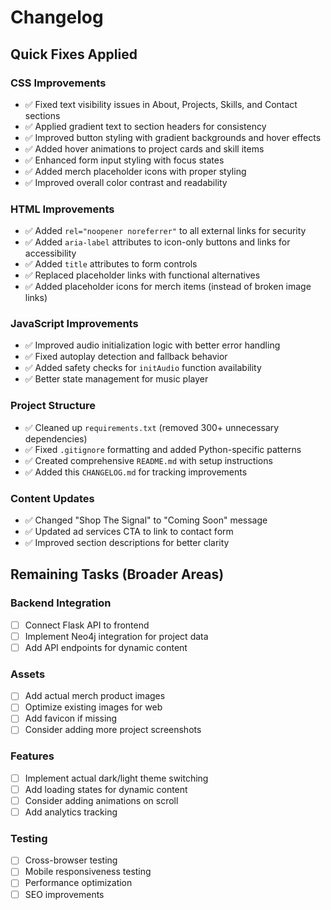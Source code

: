 # Changelog

## Quick Fixes Applied

### CSS Improvements
- ✅ Fixed text visibility issues in About, Projects, Skills, and Contact sections
- ✅ Applied gradient text to section headers for consistency
- ✅ Improved button styling with gradient backgrounds and hover effects
- ✅ Added hover animations to project cards and skill items
- ✅ Enhanced form input styling with focus states
- ✅ Added merch placeholder icons with proper styling
- ✅ Improved overall color contrast and readability

### HTML Improvements
- ✅ Added `rel="noopener noreferrer"` to all external links for security
- ✅ Added `aria-label` attributes to icon-only buttons and links for accessibility
- ✅ Added `title` attributes to form controls
- ✅ Replaced placeholder links with functional alternatives
- ✅ Added placeholder icons for merch items (instead of broken image links)

### JavaScript Improvements
- ✅ Improved audio initialization logic with better error handling
- ✅ Fixed autoplay detection and fallback behavior
- ✅ Added safety checks for `initAudio` function availability
- ✅ Better state management for music player

### Project Structure
- ✅ Cleaned up `requirements.txt` (removed 300+ unnecessary dependencies)
- ✅ Fixed `.gitignore` formatting and added Python-specific patterns
- ✅ Created comprehensive `README.md` with setup instructions
- ✅ Added this `CHANGELOG.md` for tracking improvements

### Content Updates
- ✅ Changed "Shop The Signal" to "Coming Soon" message
- ✅ Updated ad services CTA to link to contact form
- ✅ Improved section descriptions for better clarity

## Remaining Tasks (Broader Areas)

### Backend Integration
- [ ] Connect Flask API to frontend
- [ ] Implement Neo4j integration for project data
- [ ] Add API endpoints for dynamic content

### Assets
- [ ] Add actual merch product images
- [ ] Optimize existing images for web
- [ ] Add favicon if missing
- [ ] Consider adding more project screenshots

### Features
- [ ] Implement actual dark/light theme switching
- [ ] Add loading states for dynamic content
- [ ] Consider adding animations on scroll
- [ ] Add analytics tracking

### Testing
- [ ] Cross-browser testing
- [ ] Mobile responsiveness testing
- [ ] Performance optimization
- [ ] SEO improvements
